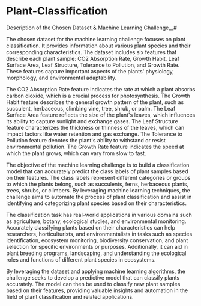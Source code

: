 # Plant-Classification
Description of the Chosen Dataset & Machine Learning Challenge__#

The chosen dataset for the machine learning challenge focuses on plant classification. It provides information about various plant species and their corresponding characteristics. The dataset includes six features that describe each plant sample: CO2 Absorption Rate, Growth Habit, Leaf Surface Area, Leaf Structure, Tolerance to Pollution, and Growth Rate. These features capture important aspects of the plants' physiology, morphology, and environmental adaptability.

The CO2 Absorption Rate feature indicates the rate at which a plant absorbs carbon dioxide, which is a crucial process for photosynthesis. The Growth Habit feature describes the general growth pattern of the plant, such as succulent, herbaceous, climbing vine, tree, shrub, or palm. The Leaf Surface Area feature reflects the size of the plant's leaves, which influences its ability to capture sunlight and exchange gases. The Leaf Structure feature characterizes the thickness or thinness of the leaves, which can impact factors like water retention and gas exchange. The Tolerance to Pollution feature denotes the plant's ability to withstand or resist environmental pollution. The Growth Rate feature indicates the speed at which the plant grows, which can vary from slow to fast.

The objective of the machine learning challenge is to build a classification model that can accurately predict the class labels of plant samples based on their features. The class labels represent different categories or groups to which the plants belong, such as succulents, ferns, herbaceous plants, trees, shrubs, or climbers. By leveraging machine learning techniques, the challenge aims to automate the process of plant classification and assist in identifying and categorizing plant species based on their characteristics.

The classification task has real-world applications in various domains such as agriculture, botany, ecological studies, and environmental monitoring. Accurately classifying plants based on their characteristics can help researchers, horticulturists, and environmentalists in tasks such as species identification, ecosystem monitoring, biodiversity conservation, and plant selection for specific environments or purposes. Additionally, it can aid in plant breeding programs, landscaping, and understanding the ecological roles and functions of different plant species in ecosystems.

By leveraging the dataset and applying machine learning algorithms, the challenge seeks to develop a predictive model that can classify plants accurately. The model can then be used to classify new plant samples based on their features, providing valuable insights and automation in the field of plant classification and related applications.

